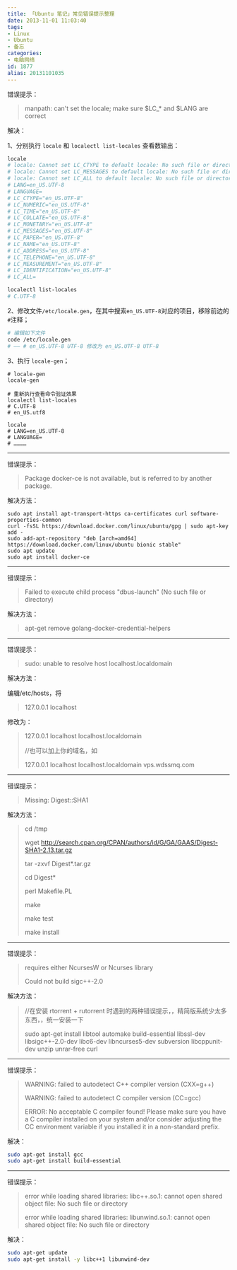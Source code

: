 ```yaml
---
title: 「Ubuntu 笔记」常见错误提示整理
date: 2013-11-01 11:03:40
tags:
- Linux
- Ubuntu
- 备忘
categories:
- 电脑网络
id: 1877
alias: 20131101035
---
```


错误提示：

> manpath: can't set the locale; make sure $LC_* and $LANG are correct

<!--more-->

解决：

1、分别执行 `locale` 和 `localectl list-locales` 查看数输出：

```bash
locale
# locale: Cannot set LC_CTYPE to default locale: No such file or directory
# locale: Cannot set LC_MESSAGES to default locale: No such file or directory
# locale: Cannot set LC_ALL to default locale: No such file or directory
# LANG=en_US.UTF-8
# LANGUAGE=
# LC_CTYPE="en_US.UTF-8"
# LC_NUMERIC="en_US.UTF-8"
# LC_TIME="en_US.UTF-8"
# LC_COLLATE="en_US.UTF-8"
# LC_MONETARY="en_US.UTF-8"
# LC_MESSAGES="en_US.UTF-8"
# LC_PAPER="en_US.UTF-8"
# LC_NAME="en_US.UTF-8"
# LC_ADDRESS="en_US.UTF-8"
# LC_TELEPHONE="en_US.UTF-8"
# LC_MEASUREMENT="en_US.UTF-8"
# LC_IDENTIFICATION="en_US.UTF-8"
# LC_ALL=

localectl list-locales
# C.UTF-8
```

2、修改文件`/etc/locale.gen`，在其中搜索`en_US.UTF-8`对应的项目，移除前边的`#`注释；

```bash
# 编辑如下文件
code /etc/locale.gen
# —— # en_US.UTF-8 UTF-8 修改为 en_US.UTF-8 UTF-8
```

3、执行 `locale-gen`；

```shell
# locale-gen
locale-gen

# 重新执行查看命令验证效果
localectl list-locales
# C.UTF-8
# en_US.utf8

locale
# LANG=en_US.UTF-8
# LANGUAGE=
# …………
```

----

错误提示：

> Package docker-ce is not available, but is referred to by another package.

解决方法：

```shell
sudo apt install apt-transport-https ca-certificates curl software-properties-common
curl -fsSL https://download.docker.com/linux/ubuntu/gpg | sudo apt-key add -
sudo add-apt-repository "deb [arch=amd64] https://download.docker.com/linux/ubuntu bionic stable"
sudo apt update
sudo apt install docker-ce
```

----

错误提示：

> Failed to execute child process "dbus-launch" (No such file or directory)

解决方法：

> apt-get remove golang-docker-credential-helpers

----

错误提示：

> sudo: unable to resolve host localhost.localdomain

解决方法：

编辑/etc/hosts，将

> 127.0.0.1 localhost

修改为：

> 127.0.0.1 localhost localhost.localdomain
>
> //也可以加上你的域名，如
>
> 127.0.0.1 localhost localhost.localdomain vps.wdssmq.com

----

错误提示：

> Missing: Digest::SHA1

解决方法：

> cd /tmp
>
> wget http://search.cpan.org/CPAN/authors/id/G/GA/GAAS/Digest-SHA1-2.13.tar.gz
>
> tar -zxvf Digest\*.tar.gz
>
> cd Digest\*
>
> perl Makefile.PL
>
> make
>
> make test
>
> make install

----

错误提示：

> requires either NcursesW or Ncurses library
>
> Could not build sigc++-2.0

解决方法：

> //在安装 rtorrent + rutorrent 时遇到的两种错误提示，，精简版系统少太多东西，，统一安装一下
>
> sudo apt-get install libtool automake build-essential libssl-dev libsigc++-2.0-dev libc6-dev libncurses5-dev subversion libcppunit-dev unzip unrar-free curl

----

错误提示：

> WARNING: failed to autodetect C++ compiler version (CXX=g++)
>
> WARNING: failed to autodetect C compiler version (CC=gcc)
>
> ERROR: No acceptable C compiler found!
>        Please make sure you have a C compiler installed on your system and/or
>        consider adjusting the CC environment variable if you installed
>        it in a non-standard prefix.

解决：

```bash
sudo apt-get install gcc
sudo apt-get install build-essential
```

----

错误提示：

> error while loading shared libraries: libc++.so.1: cannot open shared object file: No such file or directory
>
> error while loading shared libraries: libunwind.so.1: cannot open shared object file: No such file or directory

解决：

```bash
sudo apt-get update
sudo apt-get install -y libc++1 libunwind-dev

```

<!--1877-->

